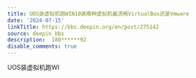 ```yaml
---
title: UOS装虚拟机跑WIN10装哪种虚拟机最流畅VirtualBox还是Vmware
date: '2024-07-15'
linkTitle: https://bbs.deepin.org/en/post/275142
source: deepin_bbs
description:  180******92 
disable_comments: true
---
```

UOS装虚拟机跑WI
